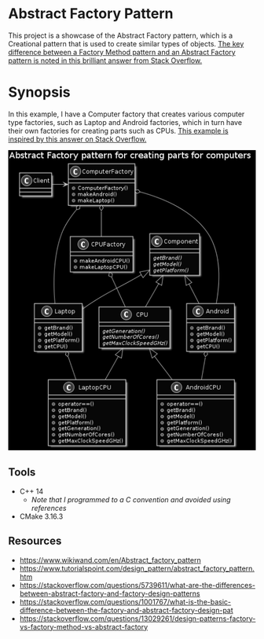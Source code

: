 # Abstract Factory Pattern
This project is a showcase of the Abstract Factory pattern, which is a Creational pattern that is used to create similar types of objects. [The key difference between a Factory Method pattern and an Abstract Factory pattern is noted in this brilliant answer from Stack Overflow.](https://stackoverflow.com/a/13030163/5849965)

# Synopsis
In this example, I have a Computer factory that creates various computer type factories, such as Laptop and Android factories, which in turn have their own factories for creating parts such as CPUs. [This example is inspired by this answer on Stack Overflow.](https://stackoverflow.com/a/13029726/5849965)

![Computer Abstract Factory Pattern Diagram](ComputerAbstractFactory.png)

## Tools
* C++ 14
  * _Note that I programmed to a C convention and avoided using references_
* CMake 3.16.3

## Resources
* https://www.wikiwand.com/en/Abstract_factory_pattern
* https://www.tutorialspoint.com/design_pattern/abstract_factory_pattern.htm
* https://stackoverflow.com/questions/5739611/what-are-the-differences-between-abstract-factory-and-factory-design-patterns
* https://stackoverflow.com/questions/1001767/what-is-the-basic-difference-between-the-factory-and-abstract-factory-design-pat
* https://stackoverflow.com/questions/13029261/design-patterns-factory-vs-factory-method-vs-abstract-factory

